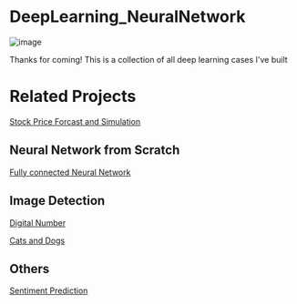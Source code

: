 # DeepLearning_NeuralNetwork

![image](https://i.pinimg.com/originals/f0/db/f5/f0dbf54f437965521e9aa5d6da2cf6c6.png)

Thanks for coming! 
This is a collection of all deep learning cases I've built

# Related Projects
[Stock Price Forcast and Simulation](https://github.com/xiaolancara/DeepLearning_NeuralNetwork/blob/main/Stock%20Price%20Forcast%20and%20Simulation.ipynb)

## Neural Network from Scratch
[Fully connected Neural Network](https://github.com/xiaolancara/DeepLearning_NeuralNetwork/blob/main/neural%20network%20from%20scratch.ipynb)

## Image Detection
[Digital Number](https://github.com/xiaolancara/DeepLearning_NeuralNetwork/blob/main/1st%20mniist%20image/4th_mnist.ipynb)

[Cats and Dogs](https://github.com/xiaolancara/DeepLearning_NeuralNetwork/blob/main/4th%20week_cats_dogs/Cat_Dog_recog.ipynb)

## Others
[Sentiment Prediction](https://github.com/xiaolancara/DeepLearning_NeuralNetwork/blob/main/2nd%20create%20sentiment%20features/sentiment_neural_network.py)
